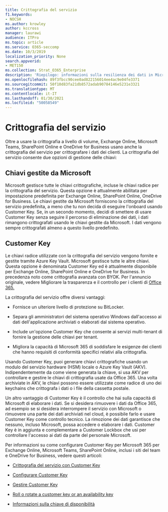```yaml
---
title: Crittografia del servizio
f1.keywords:
- NOCSH
ms.author: krowley
author: kccross
manager: laurawi
audience: ITPro
ms.topic: article
ms.service: O365-seccomp
ms.date: 10/3/2019
localization_priority: None
search.appverid:
- MET150
ms.collection: Strat_O365_Enterprise
description: 'Riepilogo: informazioni sulla resilienza dei dati in Microsoft Office 365.'
ms.openlocfilehash: 89f3fbcc90cee0ad822156014ee4ac9e04fe3371
ms.sourcegitcommit: 50f10d83fa21db8572adab90784146e5231e3321
ms.translationtype: MT
ms.contentlocale: it-IT
ms.lasthandoff: 01/30/2021
ms.locfileid: "50058549"
---
```

# <a name="service-encryption"></a>Crittografia del servizio

Oltre a usare la crittografia a livello di volume, Exchange Online, Microsoft Teams, SharePoint Online e OneDrive for Business usano anche la crittografia del servizio per crittografare i dati dei clienti. La crittografia del servizio consente due opzioni di gestione delle chiavi:

## <a name="microsoft-managed-keys"></a>Chiavi gestite da Microsoft
Microsoft gestisce tutte le chiavi crittografiche, incluse le chiavi radice per la crittografia del servizio. Questa opzione è attualmente abilitata per impostazione predefinita per Exchange Online, SharePoint Online, OneDrive for Business. Le chiavi gestite da Microsoft forniscono la crittografia del servizio predefinita, a meno che tu non decida di eseguire l'onboard usando Customer Key. Se, in un secondo momento, decidi di smettere di usare Customer Key senza seguire il percorso di eliminazione dei dati, i dati rimangono crittografati usando le chiavi gestite da Microsoft. I dati vengono sempre crittografati almeno a questo livello predefinito. 

## <a name="customer-key"></a>Customer Key
Le chiavi radice utilizzate con la crittografia del servizio vengono fornite e gestite tramite Azure Key Vault. Microsoft gestisce tutte le altre chiavi. Questa opzione è denominata Customer Key ed è attualmente disponibile per Exchange Online, SharePoint Online e OneDrive for Business. In precedenza noto come crittografia avanzata con BYOK. Per l'annuncio originale, vedere Migliorare la trasparenza e il controllo per i clienti di [Office 365.](https://blogs.office.com/2015/04/21/enhancing-transparency-and-control-for-office-365-customers/)

La crittografia del servizio offre diversi vantaggi:

- Fornisce un ulteriore livello di protezione su BitLocker.

- Separa gli amministratori del sistema operativo Windows dall'accesso ai dati dell'applicazione archiviati o elaborati dal sistema operativo.

- Include un'opzione Customer Key che consente ai servizi multi-tenant di fornire la gestione delle chiavi per tenant.

- Migliora la capacità di Microsoft 365 di soddisfare le esigenze dei clienti che hanno requisiti di conformità specifici relativi alla crittografia.

Usando Customer Key, puoi generare chiavi crittografiche usando un modulo del servizio hardware (HSM) locale o Azure Key Vault (AKV). Indipendentemente da come viene generata la chiave, si usa AKV per controllare e gestire le chiavi di crittografia usate da Office 365. Una volta archiviate in AKV, le chiavi possono essere utilizzate come radice di uno dei keychains che crittografa i dati o i file della cassetta postale.

Un altro vantaggio di Customer Key è il controllo che hai sulla capacità di Microsoft di elaborare i dati. Se si desidera rimuovere i dati da Office 365, ad esempio se si desidera interrompere il servizio con Microsoft o rimuovere una parte dei dati archiviati nel cloud, è possibile farlo e usare Customer Key come controllo tecnico. La rimozione dei dati garantisce che nessuno, incluso Microsoft, possa accedere o elaborare i dati. Customer Key è in aggiunta e complementare a Customer Lockbox che usi per controllare l'accesso ai dati da parte del personale Microsoft.

Per informazioni su come configurare Customer Key per Microsoft 365 per Exchange Online, Microsoft Teams, SharePoint Online, inclusi i siti del team e OneDrive for Business, vedere questi articoli:

- [Crittografia del servizio con Customer Key](customer-key-overview.md)

- [Configurare Customer Key](customer-key-set-up.md)

- [Gestire Customer Key](customer-key-manage.md)

- [Roll o rotate a customer key or an availability key](customer-key-availability-key-roll.md)

- [Informazioni sulla chiave di disponibilità](customer-key-availability-key-understand.md)
